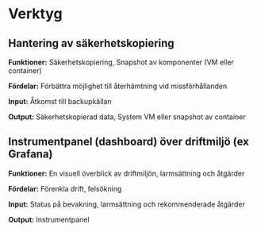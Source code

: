 # Verktyg

  
## Hantering av säkerhetskopiering
**Funktioner:**
Säkerhetskopiering, Snapshot av komponenter (VM eller container)

**Fördelar:**
Förbättra möjlighet till återhämtning vid missförhållanden

**Input:**
Åtkomst till backupkällan

**Output:**
Säkerhetskopierad data, System VM eller snapshot av container 
  
## Instrumentpanel (dashboard) över driftmiljö (ex Grafana)
**Funktioner:**
En visuell överblick av driftmiljön, larmsättning och åtgärder 

**Fördelar:**
Förenkla drift, felsökning

**Input:**
Status på bevakning, larmsättning och rekommenderade åtgärder

**Output:**
Instrumentpanel